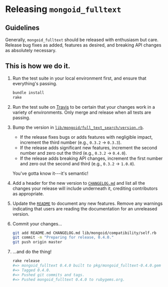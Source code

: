 # Releasing `mongoid_fulltext`
## Guidelines
Generally, `mongoid_fulltext` should be released with enthusiasm but care. Release bug fixes as added, features as desired, and breaking API changes as absolutely necessary.

## This is how we do it.
1. Run the test suite in your local environment first, and ensure that everything's passing.

    ```bash
    bundle install
    rake
    ```

2. Run the test suite on [Travis](https://travis-ci.org) to be certain that your changes work in a variety of environments. Only merge and release when all tests are passing.

3. Bump the version in [`lib/mongoid/full_text_search/version.rb`](lib/mongoid/full_text_search/version.rb).

    * If the release fixes bugs or adds features with negligible impact, increment the third number (e.g., `0.3.2` → `0.3.3`).
    * If the release adds significant new features, increment the second number and zero out the third (e.g., `0.3.2` → `0.4.0`).
    * If the release adds breaking API changes, increment the first number and zero out the second and third (e.g., `0.3.2` → `1.0.0`).

    You've gotta know it---it's semantic!

4. Add a header for the new version to [`CHANGELOG.md`](CHANGELOG.md) and list all the changes your release will include underneath it, crediting contributors as appropriate.

6. Update the [`README`](README.md) to document any new features. Remove any warnings indicating that users are reading the documentation for an unreleased version.

7. Commit your changes...

    ```bash
    git add README.md CHANGELOG.md lib/mongoid/compatibility/self.rb
    git commit -m "Preparing for release, 0.4.0."
    git push origin master
    ```

8. ...and do the thing!

    ```bash
    rake release
    #=> mongoid_fulltext 0.4.0 built to pkg/mongoid_fulltext-0.4.0.gem
    #=> Tagged 0.4.0.
    #=> Pushed git commits and tags.
    #=> Pushed mongoid_fulltext 0.4.0 to rubygems.org.
    ```
